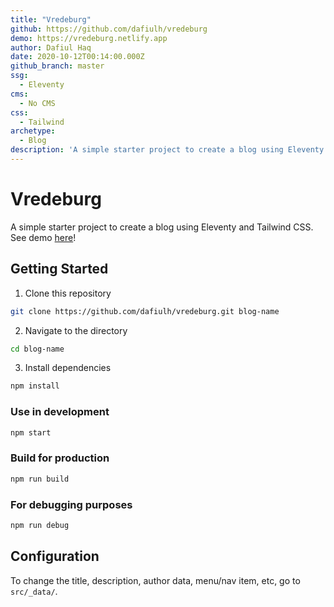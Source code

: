 ```yaml
---
title: "Vredeburg"
github: https://github.com/dafiulh/vredeburg
demo: https://vredeburg.netlify.app
author: Dafiul Haq
date: 2020-10-12T00:14:00.000Z
github_branch: master
ssg:
  - Eleventy
cms:
  - No CMS
css:
  - Tailwind
archetype:
  - Blog
description: 'A simple starter project to create a blog using Eleventy and Tailwind CSS'
---
```


# Vredeburg

A simple starter project to create a blog using Eleventy and Tailwind CSS. See demo [here](https://vredeburg.netlify.app)!

## Getting Started
1. Clone this repository
```bash
git clone https://github.com/dafiulh/vredeburg.git blog-name
```
2. Navigate to the directory
```bash
cd blog-name
```
3. Install dependencies
```bash
npm install
```

### Use in development
```bash
npm start
```

### Build for production
```bash
npm run build
```

### For debugging purposes
```bash
npm run debug
```

## Configuration
To change the title, description, author data, menu/nav item, etc, go to `src/_data/`.
